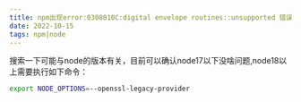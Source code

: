 ```yaml
---
title: npm出现error:0308010C:digital envelope routines::unsupported 错误解决
date: 2022-10-15
tags: npm|node
---
```


搜索一下可能与node的版本有关，目前可以确认node17以下没啥问题,node18以上需要执行如下命令：

```sh
export NODE_OPTIONS=--openssl-legacy-provider
```
